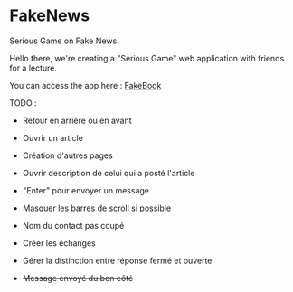 # FakeNews
Serious Game on Fake News

Hello there, we're creating a "Serious Game" web application with friends for a lecture.

You can access the app here : <a href="https://chipolathug.github.io/FakeNews/HTML/FakeBook.html">FakeBook</a>

TODO :

- Retour en arrière ou en avant

- Ouvrir un article

- Création d'autres pages

- Ouvrir description de celui qui a posté l'article

- "Enter" pour envoyer un message

- Masquer les barres de scroll si possible

- Nom du contact pas coupé

- Créer les échanges 

- Gérer la distinction entre réponse fermé et ouverte

- ~~Message envoyé du bon côté~~

